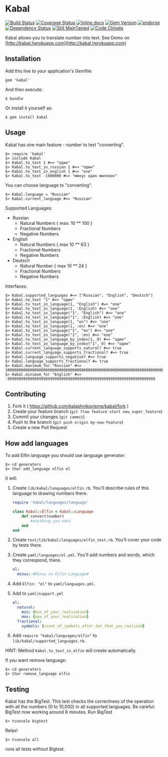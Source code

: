 # Kabal

[![Build Status](https://travis-ci.org/kalashnikovisme/kabal.svg?branch=master)](https://travis-ci.org/kalashnikovisme/kabal)
[![Coverage Status](https://coveralls.io/repos/kalashnikovisme/kabal/badge.png?branch=master)](https://coveralls.io/r/kalashnikovisme/kabal?branch=master)
[![Inline docs](http://inch-ci.org/github/kalashnikovisme/kabal.png)](http://inch-ci.org/github/kalashnikovisme/kabal)
[![Gem Version](https://badge.fury.io/rb/kabal.svg)](http://badge.fury.io/rb/kabal)
[![endorse](https://api.coderwall.com/kalashnikovisme/endorsecount.png)](https://coderwall.com/kalashnikovisme)
[![Dependency Status](https://gemnasium.com/kalashnikovisme/kabal.svg)](https://gemnasium.com/kalashnikovisme/kabal)
[![Still MainTained](http://stillmaintained.com/kalashnikovisme/kabal.png)](http://stillmaintained.com/kalashnikovisme/kabal)
[![Code Climate](https://codeclimate.com/github/kalashnikovisme/kabal/badges/gpa.svg)](https://codeclimate.com/github/kalashnikovisme/kabal)


Kabal allows you to translate number into text. See Demo on [http://kabal.herokuapp.com](http://kabal.herokuapp.com)

## Installation

Add this line to your application's Gemfile:

    gem 'kabal'

And then execute:

    $ bundle

Or install it yourself as:

    $ gem install kabal

## Usage

Kabal has one main feature - number to text "converting".

    $> require 'kabal'
    $> include Kabal
    $> Kabal.to_text 1 #=> "один"
    $> Kabal.to_text_in_russian 1 #=> "один"
    $> Kabal.to_text_in_english 1 #=> "one"
    $> Kabal.to_text -1000000 #=> "минус один миллион"

You can choose language to "converting".

    $> Kabal.language = "Russian"
    $> Kabal.current_language #=> "Russian"

Supported Languages:

* Russian
    * Natural Numbers { max: 10 ** 100 }
    * Fractional Numbers
    * Negative Numbers
* English
    * Natural Numbers { max 10 ** 63 }
    * Fractional Numbers
    * Negative Numbers
* Deutsch
    * Natural Number { max 10 ** 24 }
    * Fractional Numbers
    * Negative Numbers

Interfaces:

    $> Kabal.supported_languages #=> ["Russian", "English", "Deutsch"]
    $> Kabal.to_text "1" #=> "один"
    $> Kabal.to_text_in_language(1, "English") #=> "one"
    $> Kabal.to_text_in_language(1, :English) #=> "one"
    $> Kabal.to_text_in_language("1", "English") #=> "one"
    $> Kabal.to_text_in_language("1", :English) #=> "one"
    $> Kabal.to_text_in_language(1, "en") #=> "one"
    $> Kabal.to_text_in_language(1, :en) #=> "one"
    $> Kabal.to_text_in_language("1", "en") #=> "one"
    $> Kabal.to_text_in_language("1", :en) #=> "one"
    $> Kabal.to_text_in_language_by_index(1, 0) #=> "один"
    $> Kabal.to_text_in_language_by_index("1", 0) #=> "один"
    $> Kabal.current_language_supports_natural? #=> true
    $> Kabal.current_language_supports_fractional? #=> true
    $> Kabal.language_supports_negative? #=> true
    $> Kabal.language_supports_fractional? #= true
    $> Kabal.maximum_for "Russian" #=> 1000000000000000000000000000000000000000000000000000000000000000000000000000000000000000000000000000000
    $> Kabal.minimum_for "English" #=> -999999999999999999999999999999999999999999999999999999999999999999

## Contributing

1. Fork it ( https://github.com/kalashnikovisme/kabal/fork )
2. Create your feature branch (`git flow feature start new_super_feature`)
3. Commit your changes (`git commit`)
4. Push to the branch (`git push origin my-new-feature`)
5. Create a new Pull Request

## How add languages

To add Elfin language you should use language generator:

    $> cd generators
    $> thor add_language elfin el

It will:

1. Create `lib/kabal/languages/elfin.rb`. You'll describe rules of this language to drawing numbers there.

    ```ruby
    require 'kabal/languages/language'

    class Kabal::Elfin < Kabal::Language
        def convert(number)
            #anything you want
        end
    end
    ```
2. Create `test/lib/kabal/languages/elfin_test.rb`. You'll cover your code by tests there.
3. Create `yaml/languages/el.yml`. You'll add numbers and words, which they correspond, there.

    ```yaml
    el:
      minus: #Minus on Elfin Language#
    ```
4. Add `Elfin: "el"` to `yaml/languages.yml`.
5. Add to `yaml/support.yml`

    ```yaml
    el:
      natural:
        min: {min_of_your_realization}
        max: {max_of_your_realization}
      fractional:
        symbols: {count_of_symbols_after_dot_that_you_realized}
    ```
6. Add `require "kabal/languages/elfin"` to `lib/kabal/supported_languages.rb`.

HINT: Method `Kabal.to_text_in_elfin` will create automatically.

If you want remove language:

    $> cd generators
    $> thor remove_language elfin

## Testing

Kabal has the BigTest. This test checks the correctness of the operation with all the numbers (0 to 10,000) in all supported languages.
Be careful: BigTest now working around 8 minutes.
Run BigTest

    $> tconsole bigtest

Relax!

    $> tconsole all

runs all tests without Bigtest.
